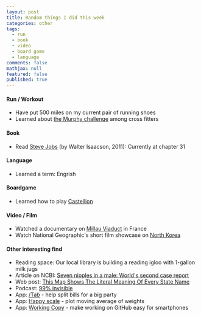 ```yaml
---
layout: post
title: Random things I did this week
categories: other
tags: 
  - run
  - book
  - video
  - board game
  - language 
comments: false
mathjax: null
featured: false
published: true
---
```


#### Run / Workout
* Have put 500 miles on my current pair of running shoes 
* Learned about [the Murphy challenge](https://themurphchallenge.com/pages/the-workout) among cross fitters 

#### Book 
* Read [Steve Jobs](https://www.amazon.com/Steve-Jobs-Walter-Isaacson/dp/1501127624/ref=sr_1_1?ie=UTF8&qid=1502050311&sr=8-1&keywords=steve+jobs) (by Walter Isaacson, 2011): Currently at chapter 31

#### Language 
* Learned a term: Engrish 

#### Boardgame
* Learned how to play [Castellion](https://boardgamegeek.com/boardgame/143404/castellion)

#### Video / Film
* Watched a documentary on [Millau Viaduct](https://youtu.be/6LbkM1AhxNM) in France 
* Watch National Geographic's short film showcase on [North Korea](https://youtu.be/csoP8Didoi0)

#### Other interesting find 
* Reading space: Our local library is building a reading igloo with 1-gallon milk jugs
* Article on NCBI: [Seven nipples in a male: World's second case report](https://www.ncbi.nlm.nih.gov/pmc/articles/PMC3656534/)
* Web post: [This Map Shows The Literal Meaning Of Every State Name](https://www.simplemost.com/map-shows-literal-meaning-every-state-name/?utm_content=inf_10_3489_2&utm_source=facebook&utm_medium=partner&utm_campaign=wildhair&tse_id=INF_6daff8207e0311e7b54e3f059c156cd3)
* Podcast: [99% invisible](http://99percentinvisible.org/episodes/)
* App: [/Tab](https://www.tabapp.co) - help split bills for a big party
* App: [Happy scale](https://happyscale.com) - plot moving average of weights
* App: [Working Copy](https://workingcopyapp.com) - make working on GitHub easy for smartphones 